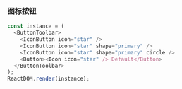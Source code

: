 ### 图标按钮

<!--start-code-->
```js
const instance = (
  <ButtonToolbar>
    <IconButton icon="star" />
    <IconButton icon="star" shape="primary" />
    <IconButton icon="star" shape="primary" circle />
    <Button><Icon icon="star" /> Default</Button>
  </ButtonToolbar>
);
ReactDOM.render(instance);
```
<!--end-code-->